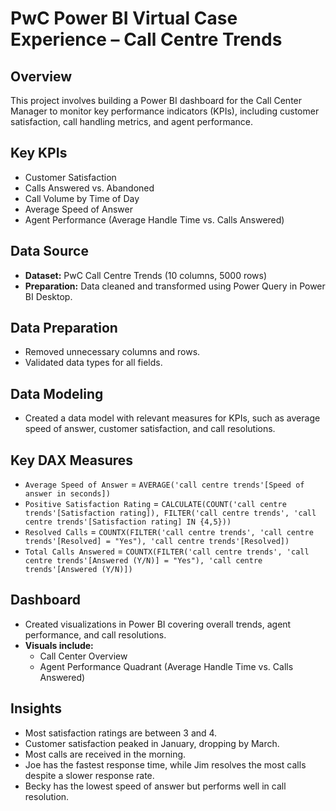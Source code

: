 # PwC Power BI Virtual Case Experience – Call Centre Trends

## Overview
This project involves building a Power BI dashboard for the Call Center Manager to monitor key performance indicators (KPIs), including customer satisfaction, call handling metrics, and agent performance.

## Key KPIs
- Customer Satisfaction
- Calls Answered vs. Abandoned
- Call Volume by Time of Day
- Average Speed of Answer
- Agent Performance (Average Handle Time vs. Calls Answered)

## Data Source
- **Dataset:** PwC Call Centre Trends (10 columns, 5000 rows)
- **Preparation:** Data cleaned and transformed using Power Query in Power BI Desktop.

## Data Preparation
- Removed unnecessary columns and rows.
- Validated data types for all fields.

## Data Modeling
- Created a data model with relevant measures for KPIs, such as average speed of answer, customer satisfaction, and call resolutions.

## Key DAX Measures
- `Average Speed of Answer` = `AVERAGE('call centre trends'[Speed of answer in seconds])`
- `Positive Satisfaction Rating` = `CALCULATE(COUNT('call centre trends'[Satisfaction rating]), FILTER('call centre trends', 'call centre trends'[Satisfaction rating] IN {4,5}))`
- `Resolved Calls` = `COUNTX(FILTER('call centre trends', 'call centre trends'[Resolved] = "Yes"), 'call centre trends'[Resolved])`
- `Total Calls Answered` = `COUNTX(FILTER('call centre trends', 'call centre trends'[Answered (Y/N)] = "Yes"), 'call centre trends'[Answered (Y/N)])`

## Dashboard
- Created visualizations in Power BI covering overall trends, agent performance, and call resolutions.
- **Visuals include:**
  - Call Center Overview
  - Agent Performance Quadrant (Average Handle Time vs. Calls Answered)

## Insights
- Most satisfaction ratings are between 3 and 4.
- Customer satisfaction peaked in January, dropping by March.
- Most calls are received in the morning.
- Joe has the fastest response time, while Jim resolves the most calls despite a slower response rate.
- Becky has the lowest speed of answer but performs well in call resolution.
